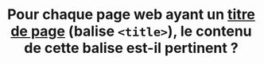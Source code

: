 ---
title: Pour chaque page web ayant un [titre de page](#titre-de-page) (balise `<title>`), le contenu de cette balise est-il pertinent ?
---